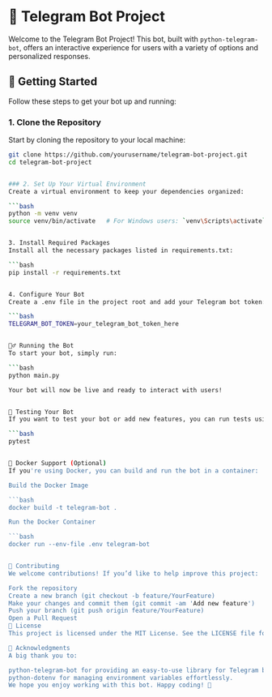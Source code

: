 # 🧩 Telegram Bot Project

Welcome to the Telegram Bot Project! This bot, built with `python-telegram-bot`, offers an interactive experience for users with a variety of options and personalized responses.

## 🚀 Getting Started

Follow these steps to get your bot up and running:

### 1. Clone the Repository

Start by cloning the repository to your local machine:

```bash
git clone https://github.com/yourusername/telegram-bot-project.git
cd telegram-bot-project


### 2. Set Up Your Virtual Environment
Create a virtual environment to keep your dependencies organized:

```bash
python -m venv venv
source venv/bin/activate   # For Windows users: `venv\Scripts\activate`


3. Install Required Packages
Install all the necessary packages listed in requirements.txt:

```bash
pip install -r requirements.txt


4. Configure Your Bot
Create a .env file in the project root and add your Telegram bot token:

```bash
TELEGRAM_BOT_TOKEN=your_telegram_bot_token_here


🏃‍♂️ Running the Bot
To start your bot, simply run:

```bash
python main.py

Your bot will now be live and ready to interact with users!


🧪 Testing Your Bot
If you want to test your bot or add new features, you can run tests using pytest:

```bash
pytest


🐳 Docker Support (Optional)
If you're using Docker, you can build and run the bot in a container:

Build the Docker Image

```bash
docker build -t telegram-bot .

Run the Docker Container

```bash
docker run --env-file .env telegram-bot


🌟 Contributing
We welcome contributions! If you’d like to help improve this project:

Fork the repository
Create a new branch (git checkout -b feature/YourFeature)
Make your changes and commit them (git commit -am 'Add new feature')
Push your branch (git push origin feature/YourFeature)
Open a Pull Request
📝 License
This project is licensed under the MIT License. See the LICENSE file for details.

🙌 Acknowledgments
A big thank you to:

python-telegram-bot for providing an easy-to-use library for Telegram bots.
python-dotenv for managing environment variables effortlessly.
We hope you enjoy working with this bot. Happy coding! 🚀
